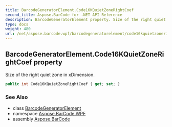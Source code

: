 ```yaml
---
title: BarcodeGeneratorElement.Code16KQuietZoneRightCoef
second_title: Aspose.BarCode for .NET API Reference
description: BarcodeGeneratorElement property. Size of the right quiet zone in xDimension
type: docs
weight: 480
url: /net/aspose.barcode.wpf/barcodegeneratorelement/code16kquietzonerightcoef/
---
```

## BarcodeGeneratorElement.Code16KQuietZoneRightCoef property

Size of the right quiet zone in xDimension.

```csharp
public int Code16KQuietZoneRightCoef { get; set; }
```

### See Also

* class [BarcodeGeneratorElement](../)
* namespace [Aspose.BarCode.WPF](../../barcodegeneratorelement/)
* assembly [Aspose.BarCode](../../../)


